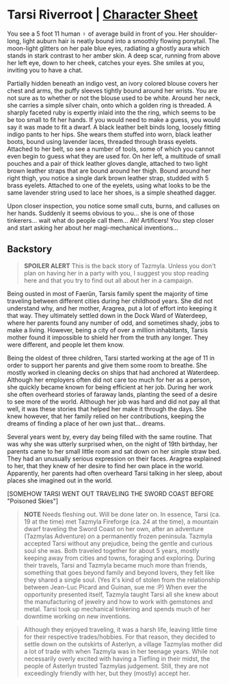 # Tarsi Riverroot | [Character Sheet](https://ddb.ac/characters/43703969/kKD25I)

You see a 5 foot 11 human ♀️ of average build in front of you.
Her shoulder-long, light auburn hair is neatly bound into a smoothly flowing ponytail.
The moon-light glitters on her pale blue eyes, radiating a ghostly aura which stands in stark contrast to her amber skin.
A deep scar, running from above her left eye, down to her cheek, catches your eyes.
She smiles at you, inviting you to have a chat.

Partially hidden beneath an indigo vest, an ivory colored blouse covers her chest and arms, the puffy sleeves tightly bound around her wrists.
You are not sure as to whether or not the blouse used to be white.
Around her neck, she carries a simple silver chain, onto which a golden ring is threaded.
A sharply faceted ruby is expertly inlaid into the the ring, which seems to be be too small to fit her hands.
If you would need to make a guess, you would say it was made to fit a dwarf.
A black leather belt binds long, loosely fitting indigo pants to her hips.
She wears them stuffed into worn, black leather boots, bound using lavender laces, threaded through brass eyelets.
Attached to her belt, so see a number of tools, some of which you cannot even begin to guess what they are used for.
On her left, a multitude of small pouches and a pair of thick leather gloves dangle, attached to two light brown leather straps that are bound around her thigh.
Bound around her right thigh, you notice a single dark brown leather strap, studded with 5 brass eyelets.
Attached to one of the eyelets, using what looks to be the same lavender string used to lace her shoes, is a simple sheathed dagger.

Upon closer inspection, you notice some small cuts, burns, and calluses on her hands.
Suddenly it seems obvious to you... she is one of those tinkerers... wait what do people call them... Ah! Artificers!
You step closer and start asking her about her magi-mechanical inventions...

## Backstory
> **SPOILER ALERT** This is the back story of Tazmyla.
> Unless you don't plan on having her in a party with you, I suggest you stop reading here and that you try to find out all about her in a campaign.

Being ousted in most of Faerûn, Tarsis family spent the majority of time traveling between different cities during her childhood years.
She did not understand why, and her mother, Aragrea, put a lot of effort into keeping it that way.
They ultimately settled down in the Dock Ward of Waterdeep, where her parents found any number of odd, and sometimes shady, jobs to make a living.
However, being a city of over a million inhabitants, Tarsis mother found it impossible to shield her from the truth any longer.
They were different, and people let them know.

Being the oldest of three children, Tarsi started working at the age of 11 in order to support her parents and give them some room to breathe.
She mostly worked in cleaning decks on ships that had anchored at Waterdeep.
Although her employers often did not care too much for her as a person, she quickly became known for being efficient at her job.
During her work she often overheard stories of faraway lands, planting the seed of a desire to see more of the world.
Although her job was hard and did not pay all that well, it was these stories that helped her make it through the days.
She knew however, that her family relied on her contributions, keeping the dreams of finding a place of her own just that... dreams.

Several years went by, every day being filled with the same routine.
That was why she was utterly surprised when, on the night of 19th birthday, her parents came to her small little room and sat down on her simple straw bed.
They had an unusually serious expression on their faces.
Aragrea explained to her, that they knew of her desire to find her own place in the world.
Apparently, her parents had often overheard Tarsi talking in her sleep, about places she imagined out in the world.

[SOMEHOW TARSI WENT OUT TRAVELING THE SWORD COAST BEFORE "Poisoned Skies"]

> **NOTE** Needs fleshing out.
> Will be done later on.
> In essence, Tarsi (ca. 19 at the time) met Tazmyla Fireforge (ca. 24 at the time), a mountain dwarf traveling the Sword Coast on her own, after an adventure (Tazmylas Adventure) on a permanently frozen peninsula.
> Tazmyla accepted Tarsi without any prejudice, being the gentle and curious soul she was.
> Both traveled together for about 5 years, mostly keeping away from cities and towns, foraging and exploring.
> During their travels, Tarsi and Tazmyla became much more than friends, something that goes beyond family and beyond lovers, they felt like they shared a single soul. (Yes it's kind of stolen from the relationship between Jean-Luc Picard and Guinan, sue me :P)
> When ever the opportunity presented itself, Tazmyla taught Tarsi all she knew about the manufacturing of jewelry and how to work with gemstones and metal.
> Tarsi took up mechanical tinkering and spends much of her downtime working on new inventions.

> Although they enjoyed traveling, it was a harsh life, leaving little time for their respective trades/hobbies.
> For that reason, they decided to settle down on the outskirts of Asterlyn, a village Tazmylas mother did a lot of trade with when Tazmyla was in her teenage years.
> While not necessarily overly excited with having a Tiefling in their midst, the people of Asterlyn trusted Tazmylas judgement.
> Still, they are not exceedingly friendly with her, but they (mostly) accept her.